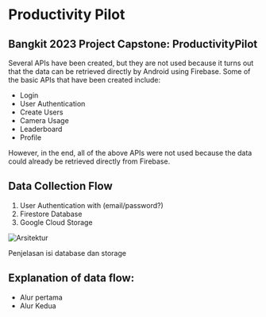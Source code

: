 # Productivity Pilot
## Bangkit 2023 Project Capstone: ProductivityPilot

Several APIs have been created, but they are not used because it turns out that the data can be retrieved directly by Android using Firebase. Some of the basic APIs that have been created include:
- Login
- User Authentication
- Create Users
- Camera Usage
- Leaderboard
- Profile

However, in the end, all of the above APIs were not used because the data could already be retrieved directly from Firebase.

## Data Collection Flow

1. User Authentication with (email/password?)
2. Firestore Database
3. Google Cloud Storage

![Arsitektur](https://raw.githubusercontent.com/rahielhafizh/Cloud-Computing/main/Struktur.png)

Penjelasan isi database dan storage

## Explanation of data flow:
- Alur pertama
- Alur Kedua
